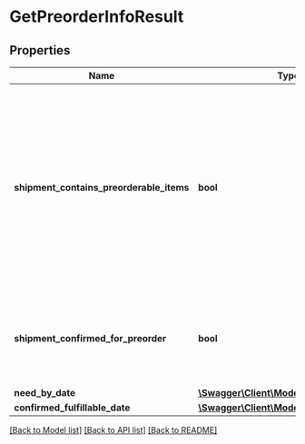 # GetPreorderInfoResult

## Properties
Name | Type | Description | Notes
------------ | ------------- | ------------- | -------------
**shipment_contains_preorderable_items** | **bool** | Indicates whether the shipment contains items that have been enabled for pre-order. For more information about enabling items for pre-order, see the Seller Central Help. | [optional] 
**shipment_confirmed_for_preorder** | **bool** | Indicates whether this shipment has been confirmed for pre-order. | [optional] 
**need_by_date** | [**\Swagger\Client\Models\DateStringType**](DateStringType.md) |  | [optional] 
**confirmed_fulfillable_date** | [**\Swagger\Client\Models\DateStringType**](DateStringType.md) |  | [optional] 

[[Back to Model list]](../../README.md#documentation-for-models) [[Back to API list]](../../README.md#documentation-for-api-endpoints) [[Back to README]](../../README.md)


